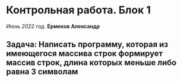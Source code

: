 # Контрольная работа. Блок 1

*Июнь 2022 год.* **Ермеков Александр**

## Задача: Написать программу, которая из имеющегося массива строк формирует массив строк, длина которых меньше либо равна 3 символам
